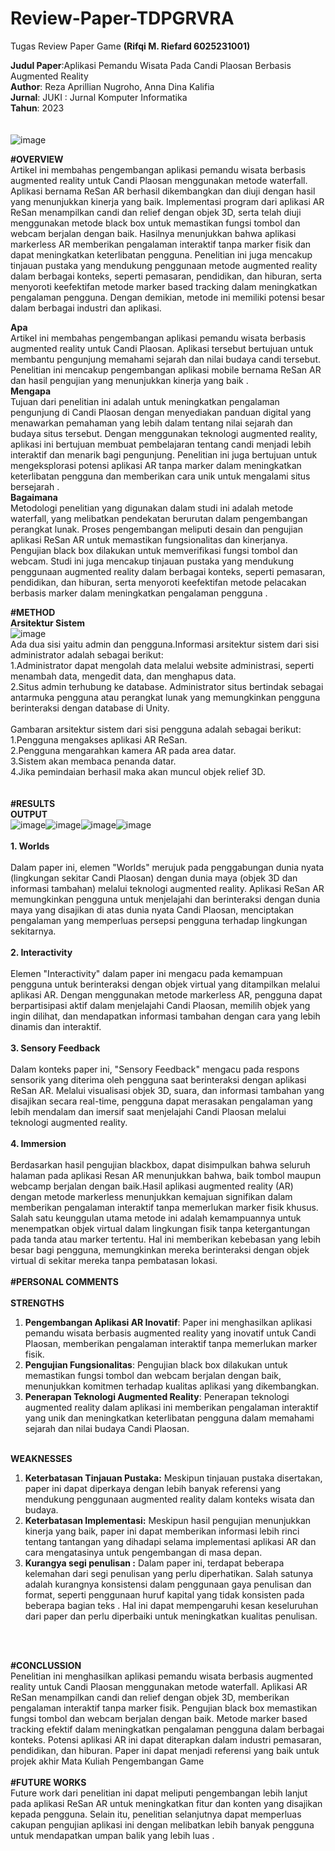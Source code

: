 # Review-Paper-TDPGRVRA
Tugas Review Paper Game **(Rifqi M. Riefard 6025231001)**

**Judul Paper**:Aplikasi Pemandu Wisata Pada Candi Plaosan Berbasis Augmented Reality<br/>
**Author**: Reza Aprillian Nugroho, Anna Dina Kalifia<br/>
**Jurnal**: JUKI : Jurnal Komputer Informatika<br/>
**Tahun**: 2023<br/>
<br/>
<br/>
![image](https://github.com/Rifera/Review-Paper-TDPGRVRA/assets/63510694/f3c22b76-1354-4f6b-9ba5-a4c8f72d9348)

**#OVERVIEW**
<br/>
Artikel ini membahas pengembangan aplikasi pemandu wisata berbasis augmented reality untuk Candi Plaosan menggunakan metode waterfall. Aplikasi bernama ReSan AR berhasil dikembangkan dan diuji dengan hasil yang menunjukkan kinerja yang baik. Implementasi program dari aplikasi AR ReSan menampilkan candi dan relief dengan objek 3D, serta telah diuji menggunakan metode black box untuk memastikan fungsi tombol dan webcam berjalan dengan baik. Hasilnya menunjukkan bahwa aplikasi markerless AR memberikan pengalaman interaktif tanpa marker fisik dan dapat meningkatkan keterlibatan pengguna. Penelitian ini juga mencakup tinjauan pustaka yang mendukung penggunaan metode augmented reality dalam berbagai konteks, seperti pemasaran, pendidikan, dan hiburan, serta menyoroti keefektifan metode marker based tracking dalam meningkatkan pengalaman pengguna. Dengan demikian, metode ini memiliki potensi besar dalam berbagai industri dan aplikasi.

**Apa**<br/>
Artikel ini membahas pengembangan aplikasi pemandu wisata berbasis augmented reality untuk Candi Plaosan. Aplikasi tersebut bertujuan untuk membantu pengunjung memahami sejarah dan nilai budaya candi tersebut. Penelitian ini mencakup pengembangan aplikasi mobile bernama ReSan AR dan hasil pengujian yang menunjukkan kinerja yang baik .
<br/>
**Mengapa**<br/>
Tujuan dari penelitian ini adalah untuk meningkatkan pengalaman pengunjung di Candi Plaosan dengan menyediakan panduan digital yang menawarkan pemahaman yang lebih dalam tentang nilai sejarah dan budaya situs tersebut. Dengan menggunakan teknologi augmented reality, aplikasi ini bertujuan membuat pembelajaran tentang candi menjadi lebih interaktif dan menarik bagi pengunjung. Penelitian ini juga bertujuan untuk mengeksplorasi potensi aplikasi AR tanpa marker dalam meningkatkan keterlibatan pengguna dan memberikan cara unik untuk mengalami situs bersejarah .
<br/>
**Bagaimana**<br/>
Metodologi penelitian yang digunakan dalam studi ini adalah metode waterfall, yang melibatkan pendekatan berurutan dalam pengembangan perangkat lunak. Proses pengembangan meliputi desain dan pengujian aplikasi ReSan AR untuk memastikan fungsionalitas dan kinerjanya. Pengujian black box dilakukan untuk memverifikasi fungsi tombol dan webcam. Studi ini juga mencakup tinjauan pustaka yang mendukung penggunaan augmented reality dalam berbagai konteks, seperti pemasaran, pendidikan, dan hiburan, serta menyoroti keefektifan metode pelacakan berbasis marker dalam meningkatkan pengalaman pengguna .
<br/>


**#METHOD**
<br/>
**Arsitektur Sistem**<br/>
![image](https://github.com/Rifera/Review-Paper-TDPGRVRA/assets/63510694/42efacef-3d36-4b15-9dd4-c53da354d488)<br/>
Ada dua sisi yaitu admin dan pengguna.Informasi arsitektur sistem dari sisi administrator adalah sebagai berikut:
<br/>1.Administrator  dapat  mengolah  data  melalui  website  administrasi,  seperti  menambah  data, mengedit data, dan menghapus data.
<br/>2.Situs admin terhubung ke database. Administrator situs bertindak sebagai antarmuka pengguna atau perangkat lunak yang memungkinkan pengguna berinteraksi dengan database di Unity.
<br/>
<br/>Gambaran arsitektur sistem dari sisi pengguna adalah sebagai berikut:
<br/>1.Pengguna mengakses aplikasi AR ReSan.
<br/>2.Pengguna mengarahkan kamera AR pada area datar.
<br/>3.Sistem akan membaca penanda datar.
<br/>4.Jika pemindaian berhasil maka akan muncul objek relief 3D.<br/>
<br/>
<br/>
**#RESULTS**
<br/>
**OUTPUT**
<br/>
![image](https://github.com/Rifera/Review-Paper-TDPGRVRA/assets/63510694/a3c31c49-a564-4be6-a3c3-dc3c21f58ce3)![image](https://github.com/Rifera/Review-Paper-TDPGRVRA/assets/63510694/35579572-c030-463d-9c72-c05144435e64)![image](https://github.com/Rifera/Review-Paper-TDPGRVRA/assets/63510694/f8f6e9ea-9dcd-450c-8608-bc54d96b7783)![image](https://github.com/Rifera/Review-Paper-TDPGRVRA/assets/63510694/d973c786-c57a-441d-9d01-c00b77834fb5)
<br/>
<br/>
**1. Worlds**
<br/>
<br/>
Dalam paper ini, elemen "Worlds" merujuk pada penggabungan dunia nyata (lingkungan sekitar Candi Plaosan) dengan dunia maya (objek 3D dan informasi tambahan) melalui teknologi augmented reality. Aplikasi ReSan AR memungkinkan pengguna untuk menjelajahi dan berinteraksi dengan dunia maya yang disajikan di atas dunia nyata Candi Plaosan, menciptakan pengalaman yang memperluas persepsi pengguna terhadap lingkungan sekitarnya.
<br/>
<br/>
**2. Interactivity**
<br/>
<br/>
Elemen "Interactivity" dalam paper ini mengacu pada kemampuan pengguna untuk berinteraksi dengan objek virtual yang ditampilkan melalui aplikasi AR. Dengan menggunakan metode markerless AR, pengguna dapat berpartisipasi aktif dalam menjelajahi Candi Plaosan, memilih objek yang ingin dilihat, dan mendapatkan informasi tambahan dengan cara yang lebih dinamis dan interaktif.
<br/>
<br/>
**3. Sensory Feedback**
<br/>
<br/>
Dalam konteks paper ini, "Sensory Feedback" mengacu pada respons sensorik yang diterima oleh pengguna saat berinteraksi dengan aplikasi ReSan AR. Melalui visualisasi objek 3D, suara, dan informasi tambahan yang disajikan secara real-time, pengguna dapat merasakan pengalaman yang lebih mendalam dan imersif saat menjelajahi Candi Plaosan melalui teknologi augmented reality.
<br/>
<br/>
**4. Immersion**
<br/>
<br/>
Berdasarkan hasil pengujian blackbox, dapat disimpulkan bahwa seluruh halaman pada aplikasi Resan AR menunjukkan bahwa, baik tombol maupun webcamp berjalan dengan baik.Hasil aplikasi augmented reality (AR) dengan metode markerless menunjukkan kemajuan signifikan dalam memberikan  pengalaman  interaktif  tanpa  memerlukan  marker  fisik  khusus.  Salah  satu  keunggulan utama metode ini adalah kemampuannya untuk menempatkan objek virtual dalam lingkungan fisik tanpa  ketergantungan  pada  tanda  atau  marker  tertentu.  Hal  ini  memberikan  kebebasan  yang  lebih besar  bagi  pengguna,  memungkinkan  mereka berinteraksi  dengan  objek  virtual  di  sekitar  mereka tanpa pembatasan lokasi.
<br/>
<br/>
**#PERSONAL COMMENTS**
<br/><br/>
**STRENGTHS**
<br/>
1. **Pengembangan Aplikasi AR Inovatif**: Paper ini menghasilkan aplikasi pemandu wisata berbasis augmented reality yang inovatif untuk Candi Plaosan, memberikan pengalaman interaktif tanpa memerlukan marker fisik.<br/>
2. **Pengujian Fungsionalitas**: Pengujian black box dilakukan untuk memastikan fungsi tombol dan webcam berjalan dengan baik, menunjukkan komitmen terhadap kualitas aplikasi yang dikembangkan.<br/>
3. **Penerapan Teknologi Augmented Reality**: Penerapan teknologi augmented reality dalam aplikasi ini memberikan pengalaman interaktif yang unik dan meningkatkan keterlibatan pengguna dalam memahami sejarah dan nilai budaya Candi Plaosan.
<br/><br/>

**WEAKNESSES**<br/>
1. **Keterbatasan Tinjauan Pustaka:** Meskipun tinjauan pustaka disertakan, paper ini dapat diperkaya dengan lebih banyak referensi yang mendukung penggunaan augmented reality dalam konteks wisata dan budaya.<br/>
2. **Keterbatasan Implementasi:** Meskipun hasil pengujian menunjukkan kinerja yang baik, paper ini dapat memberikan informasi lebih rinci tentang tantangan yang dihadapi selama implementasi aplikasi AR dan cara mengatasinya untuk pengembangan di masa depan.<br/>
3. **Kurangya segi penulisan :** Dalam paper ini, terdapat beberapa kelemahan dari segi penulisan yang perlu diperhatikan. Salah satunya adalah kurangnya konsistensi dalam penggunaan gaya penulisan dan format, seperti penggunaan huruf kapital yang tidak konsisten pada beberapa bagian teks . Hal ini dapat mempengaruhi kesan keseluruhan dari paper dan perlu diperbaiki untuk meningkatkan kualitas penulisan.
<br/>
<br/>

**#CONCLUSSION**
<br/>
Penelitian ini menghasilkan aplikasi pemandu wisata berbasis augmented reality untuk Candi Plaosan menggunakan metode waterfall. Aplikasi AR ReSan menampilkan candi dan relief dengan objek 3D, memberikan pengalaman interaktif tanpa marker fisik. Pengujian black box memastikan fungsi tombol dan webcam berjalan dengan baik. Metode marker based tracking efektif dalam meningkatkan pengalaman pengguna dalam berbagai konteks. Potensi aplikasi AR ini dapat diterapkan dalam industri pemasaran, pendidikan, dan hiburan. Paper ini dapat menjadi referensi yang baik untuk projek akhir Mata Kuliah Pengembangan Game
<br/>
<br/>
**#FUTURE WORKS**
<br/>
Future work dari penelitian ini dapat meliputi pengembangan lebih lanjut pada aplikasi ReSan AR untuk meningkatkan fitur dan konten yang disajikan kepada pengguna. Selain itu, penelitian selanjutnya dapat memperluas cakupan pengujian aplikasi ini dengan melibatkan lebih banyak pengguna untuk mendapatkan umpan balik yang lebih luas .
